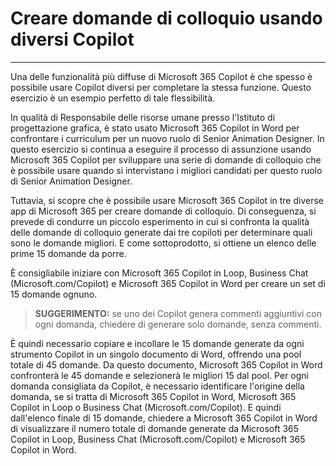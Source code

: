 # Creare domande di colloquio usando diversi Copilot
---
Una delle funzionalità più diffuse di Microsoft 365 Copilot è che spesso è possibile usare Copilot diversi per completare la stessa funzione. Questo esercizio è un esempio perfetto di tale flessibilità.<br>

In qualità di Responsabile delle risorse umane presso l'Istituto di progettazione grafica, è stato usato Microsoft 365 Copilot in Word per confrontare i curriculum per un nuovo ruolo di Senior Animation Designer. In questo esercizio si continua a eseguire il processo di assunzione usando Microsoft 365 Copilot per sviluppare una serie di domande di colloquio che è possibile usare quando si intervistano i migliori candidati per questo ruolo di Senior Animation Designer.

Tuttavia, si scopre che è possibile usare Microsoft 365 Copilot in tre diverse app di Microsoft 365 per creare domande di colloquio. Di conseguenza, si prevede di condurre un piccolo esperimento in cui si confronta la qualità delle domande di colloquio generate dai tre copiloti per determinare quali sono le domande migliori. E come sottoprodotto, si ottiene un elenco delle prime 15 domande da porre.

È consigliabile iniziare con Microsoft 365 Copilot in Loop, Business Chat (Microsoft.com/Copilot) e Microsoft 365 Copilot in Word per creare un set di 15 domande ognuno.

> **SUGGERIMENTO:** se uno dei Copilot genera commenti aggiuntivi con ogni domanda, chiedere di generare solo domande, senza commenti.

È quindi necessario copiare e incollare le 15 domande generate da ogni strumento Copilot in un singolo documento di Word, offrendo una pool totale di 45 domande. Da questo documento, Microsoft 365 Copilot in Word confronterà le 45 domande e selezionerà le migliori 15 dal pool. Per ogni domanda consigliata da Copilot, è necessario identificare l'origine della domanda, se si tratta di Microsoft 365 Copilot in Word, Microsoft 365 Copilot in Loop o Business Chat (Microsoft.com/Copilot). E quindi dall'elenco finale di 15 domande, chiedere a Microsoft 365 Copilot in Word di visualizzare il numero totale di domande generate da Microsoft 365 Copilot in Loop, Business Chat (Microsoft.com/Copilot) e Microsoft 365 Copilot in Word.
